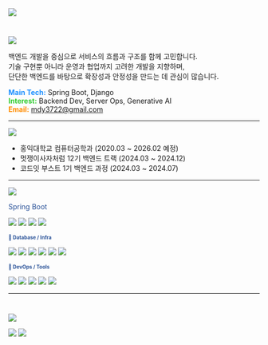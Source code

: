 <!-- 헤더 -->
<img src="https://capsule-render.vercel.app/api?type=waving&color=0:1e3c72,50:2a5298,100:0f2027&height=220&section=header&text=System.out.println(%22Hello,%20co-deok!%22);&fontSize=24&fontColor=ffffff&animation=twinkling"/>

<!-- About Me -->
<p style="margin-top:40px;">
  <img src="https://img.shields.io/badge/About_Me-%20-%202A5298?style=for-the-badge&labelColor=2A5298&logoColor=white"/>
</p>

<p>
백엔드 개발을 중심으로 서비스의 흐름과 구조를 함께 고민합니다.<br/>
기술 구현뿐 아니라 운영과 협업까지 고려한 개발을 지향하며,<br/>
단단한 백엔드를 바탕으로 확장성과 안정성을 만드는 데 관심이 많습니다.
</p>

<p>
  <span style="color:#1E90FF"><strong>Main Tech:</strong></span> Spring Boot, Django<br/>
  <span style="color:#32CD32"><strong>Interest:</strong></span> Backend Dev, Server Ops, Generative AI<br/>
  <span style="color:#FF8C00"><strong>Email:</strong></span> <a href="mailto:mdy3722@gmail.com">mdy3722@gmail.com</a>
</p>

---

<!-- Education -->
<img src="https://img.shields.io/badge/Education-%20-%202A5298?style=for-the-badge&labelColor=2A5298&logo=book&logoColor=white"/>

<ul>
  <li>홍익대학교 컴퓨터공학과 (2020.03 ~ 2026.02 예정)</li>
  <li>멋쟁이사자처럼 12기 백엔드 트랙 (2024.03 ~ 2024.12)</li>
  <li>코드잇 부스트 1기 백엔드 과정 (2024.03 ~ 2024.07)</li>
</ul>

---

<!-- Tech Stack -->
<img src="https://img.shields.io/badge/Tech%20Stack-%20-%202A5298?style=for-the-badge&labelColor=2A5298"/>

<span style="color:#2A5298">Spring Boot</span>
<p>
  <img src="https://img.shields.io/badge/Java-%23007396?style=flat&logo=java&logoColor=white"/>
  <img src="https://img.shields.io/badge/SpringBoot-%236DB33F?style=flat&logo=springboot&logoColor=white"/>
  <img src="https://img.shields.io/badge/Python-%233776AB?style=flat&logo=python&logoColor=white"/>
  <img src="https://img.shields.io/badge/Django-%23092E20?style=flat&logo=django&logoColor=white"/>
</p>
<p><strong style="color:#2A5298; font-size:10px;">🔹 Database / Infra</strong></p>
<p>
  <img src="https://img.shields.io/badge/PostgreSQL-%23336791?style=flat&logo=postgresql&logoColor=white"/>
  <img src="https://img.shields.io/badge/MySQL-%234479A1?style=flat&logo=mysql&logoColor=white"/>
  <img src="https://img.shields.io/badge/Redis-%23DC382D?style=flat&logo=redis&logoColor=white"/>
  <img src="https://img.shields.io/badge/AWS%20EC2-%23FF9900?style=flat&logo=amazon-ec2&logoColor=white"/>
  <img src="https://img.shields.io/badge/AWS%20S3-%2398BF64?style=flat&logo=amazon-s3&logoColor=white"/>
  <img src="https://img.shields.io/badge/AWS%20RDS-%232782BE?style=flat&logo=amazon-rds&logoColor=white"/>
</p>
<p><strong style="color:#2A5298; font-size:10px;">🔹 DevOps / Tools</strong></p>
<p>
  <img src="https://img.shields.io/badge/Docker-%230db7ed?style=flat&logo=docker&logoColor=white"/>
  <img src="https://img.shields.io/badge/Nginx-%23009639?style=flat&logo=nginx&logoColor=white"/>
  <img src="https://img.shields.io/badge/GitHub%20Actions-%232C8EBB?style=flat&logo=githubactions&logoColor=white"/>
  <img src="https://img.shields.io/badge/Postman-%23FF6C37?style=flat&logo=postman&logoColor=white"/>
  <img src="https://img.shields.io/badge/Notion-%23000000?style=flat&logo=notion&logoColor=white"/>
</p>

---

<p style="margin-top:40px;">
  <img src="https://img.shields.io/badge/GitHub%20Stats-%20-%231e3c72?style=for-the-badge&labelColor=1e3c72&logo=github&logoColor=white"/>
</p>

<p>
<img src="https://github-readme-stats.vercel.app/api?username=mdy3722&show_icons=true&theme=blueberry&hide_border=true"/> <img src="https://github-readme-streak-stats.herokuapp.com/?user=mdy3722&theme=blueberry&hide_border=true"/>
</p>
